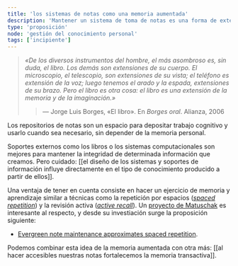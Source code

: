 ```yaml
---
title: 'los sistemas de notas como una memoria aumentada'
description: 'Mantener un sistema de toma de notas es una forma de extender la memoria como una prótesis, pero eso no implica que la memoria o el aprendizaje no estén siendo ejercitados'
type: 'proposición'
node: 'gestión del conocimiento personal'
tags: ['incipiente']
---
```


>*«De los diversos instrumentos del hombre, el más asombroso es, sin duda, el libro. Los demás son extensiones de su cuerpo. El microscopio, el telescopio, son extensiones de su vista; el teléfono es extensión de la voz; luego tenemos el arado y la espada, extensiones de su brazo. Pero el libro es otra cosa: el libro es una extensión de la memoria y de la imaginación.»*
>>— Jorge Luis Borges, «El libro». En *Borges oral*. Alianza, 2006

Los repositorios de notas son un espacio para depositar trabajo cognitivo y usarlo cuando sea necesario, sin depender de la memoria personal.

Soportes externos como los libros o los sistemas computacionales son mejores para mantener la integridad de determinada información que creamos. Pero cuidado: [[el diseño de los sistemas y soportes de información influye directamente en el tipo de conocimiento producido a partir de ellos]].

Una ventaja de tener en cuenta consiste en hacer un ejercicio de memoria y aprendizaje similar a técnicas como la repetición por espacios ([*spaced repetition*](https://en.wikipedia.org/wiki/Spaced_repetition)) y la revisión activa ([*active recall*](https://en.wikipedia.org/wiki/Active_recall)). Un [proyecto de Matuschak](https://quantum.country/) es interesante al respecto, y desde su investiación surge la proposición siguiente:

- [Evergreen note maintenance approximates spaced repetition](https://notes.andymatuschak.org/z6yfTwYekzvBkVjeH7WBUrSAJhyGTMYDAyYW7).

Podemos combinar esta idea de la memoria aumentada con otra más: [[al hacer accesibles nuestras notas fortalecemos la memoria transactiva]].